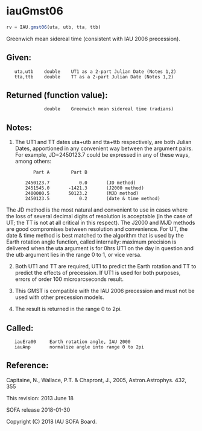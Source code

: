 # iauGmst06

```js
rv = IAU.gmst06(uta, utb, tta, ttb)
```

Greenwich mean sidereal time (consistent with IAU 2006 precession).

## Given:
```
   uta,utb    double    UT1 as a 2-part Julian Date (Notes 1,2)
   tta,ttb    double    TT as a 2-part Julian Date (Notes 1,2)
```

## Returned (function value):
```
              double    Greenwich mean sidereal time (radians)
```

## Notes:

1) The UT1 and TT dates uta+utb and tta+ttb respectively, are both
   Julian Dates, apportioned in any convenient way between the
   argument pairs.  For example, JD=2450123.7 could be expressed in
   any of these ways, among others:

```
          Part A        Part B

       2450123.7           0.0       (JD method)
       2451545.0       -1421.3       (J2000 method)
       2400000.5       50123.2       (MJD method)
       2450123.5           0.2       (date & time method)
```

   The JD method is the most natural and convenient to use in
   cases where the loss of several decimal digits of resolution
   is acceptable (in the case of UT;  the TT is not at all critical
   in this respect).  The J2000 and MJD methods are good compromises
   between resolution and convenience.  For UT, the date & time
   method is best matched to the algorithm that is used by the Earth
   rotation angle function, called internally:  maximum precision is
   delivered when the uta argument is for 0hrs UT1 on the day in
   question and the utb argument lies in the range 0 to 1, or vice
   versa.

2) Both UT1 and TT are required, UT1 to predict the Earth rotation
   and TT to predict the effects of precession.  If UT1 is used for
   both purposes, errors of order 100 microarcseconds result.

3) This GMST is compatible with the IAU 2006 precession and must not
   be used with other precession models.

4) The result is returned in the range 0 to 2pi.

## Called:
```
   iauEra00     Earth rotation angle, IAU 2000
   iauAnp       normalize angle into range 0 to 2pi
```

## Reference:

   Capitaine, N., Wallace, P.T. & Chapront, J., 2005,
   Astron.Astrophys. 432, 355

This revision:  2013 June 18

SOFA release 2018-01-30

Copyright (C) 2018 IAU SOFA Board.